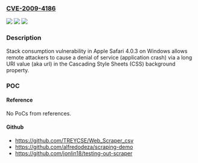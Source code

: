 ### [CVE-2009-4186](https://cve.mitre.org/cgi-bin/cvename.cgi?name=CVE-2009-4186)
![](https://img.shields.io/static/v1?label=Product&message=n%2Fa&color=blue)
![](https://img.shields.io/static/v1?label=Version&message=n%2Fa&color=blue)
![](https://img.shields.io/static/v1?label=Vulnerability&message=n%2Fa&color=brighgreen)

### Description

Stack consumption vulnerability in Apple Safari 4.0.3 on Windows allows remote attackers to cause a denial of service (application crash) via a long URI value (aka url) in the Cascading Style Sheets (CSS) background property.

### POC

#### Reference
No PoCs from references.

#### Github
- https://github.com/TREYCSE/Web_Scraper_csv
- https://github.com/alfredodeza/scraping-demo
- https://github.com/jonlin18/testing-out-scraper

